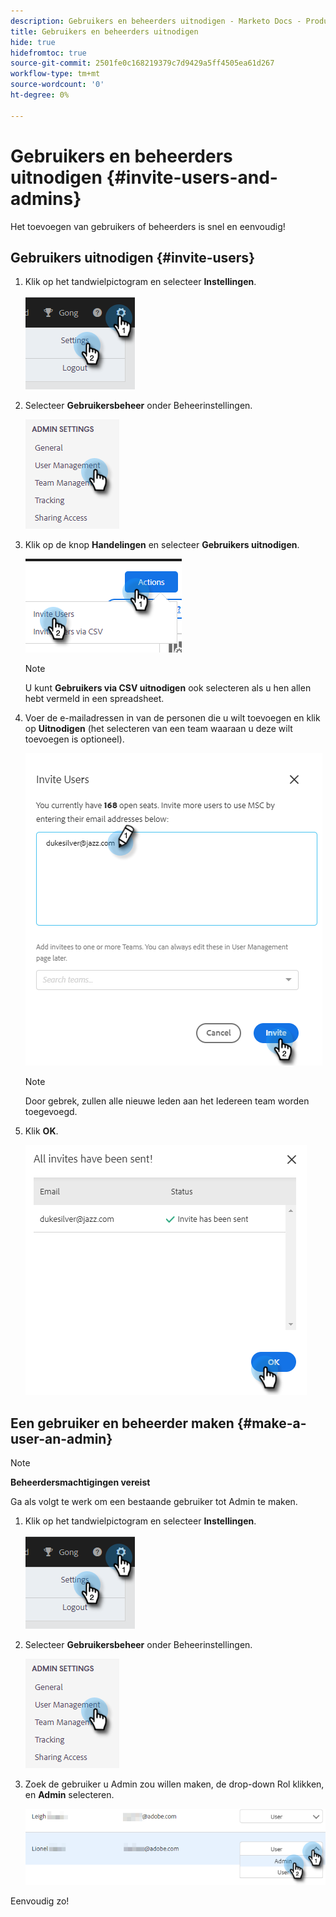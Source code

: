 ```yaml
---
description: Gebruikers en beheerders uitnodigen - Marketo Docs - Productdocumentatie
title: Gebruikers en beheerders uitnodigen
hide: true
hidefromtoc: true
source-git-commit: 2501fe0c168219379c7d9429a5ff4505ea61d267
workflow-type: tm+mt
source-wordcount: '0'
ht-degree: 0%

---
```


# Gebruikers en beheerders uitnodigen {#invite-users-and-admins}

Het toevoegen van gebruikers of beheerders is snel en eenvoudig!

## Gebruikers uitnodigen {#invite-users}

1. Klik op het tandwielpictogram en selecteer **Instellingen**.

   ![](assets/invite-users-and-admins-1.png)

1. Selecteer **Gebruikersbeheer** onder Beheerinstellingen.

   ![](assets/invite-users-and-admins-2.png)

1. Klik op de knop **Handelingen** en selecteer **Gebruikers uitnodigen**.

   ![](assets/invite-users-and-admins-3.png)

   >[!NOTE]
   >
   >U kunt **Gebruikers via CSV uitnodigen** ook selecteren als u hen allen hebt vermeld in een spreadsheet.

1. Voer de e-mailadressen in van de personen die u wilt toevoegen en klik op **Uitnodigen** (het selecteren van een team waaraan u deze wilt toevoegen is optioneel).

   ![](assets/invite-users-and-admins-4.png)

   >[!NOTE]
   >
   >Door gebrek, zullen alle nieuwe leden aan het Iedereen team worden toegevoegd.

1. Klik **OK**.

   ![](assets/invite-users-and-admins-5.png)

## Een gebruiker en beheerder maken {#make-a-user-an-admin}

>[!NOTE]
>
>**Beheerdersmachtigingen vereist**

Ga als volgt te werk om een bestaande gebruiker tot Admin te maken.

1. Klik op het tandwielpictogram en selecteer **Instellingen**.

   ![](assets/invite-users-and-admins-6.png)

1. Selecteer **Gebruikersbeheer** onder Beheerinstellingen.

   ![](assets/invite-users-and-admins-7.png)

1. Zoek de gebruiker u Admin zou willen maken, de drop-down Rol klikken, en **Admin** selecteren.

   ![](assets/invite-users-and-admins-8.png)

Eenvoudig zo!
